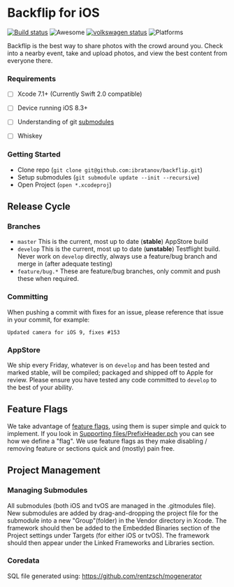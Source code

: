 # Backflip for iOS

[![Build status](https://badge.buildkite.com/ac01128a2b2b4ab64713fd7ba43d77300728a3293ad3f3c018.svg)](https://buildkite.com/yoshimi-robotics/backflip-for-ios)
![Awesome](https://cdn.rawgit.com/sindresorhus/awesome/d7305f38d29fed78fa85652e3a63e154dd8e8829/media/badge.svg)
[![volkswagen status](https://auchenberg.github.io/volkswagen/volkswargen_ci.svg?v=1)](https://github.com/auchenberg/volkswagen)
![Platforms](https://img.shields.io/badge/Platform-iOS%20%7C%20tvOS-lightgrey.svg)


Backflip is the best way to share photos with the crowd around you. Check into a nearby event, take and upload photos, and view the best content from everyone there.


### Requirements

- [ ] Xcode 7.1+ (Currently Swift 2.0 compatible)
- [ ] Device running iOS 8.3+
- [ ] Understanding of git [submodules](https://git-scm.com/book/en/v2/Git-Tools-Submodules)
- [ ] Whiskey
	

### Getting Started

- Clone repo (`git clone git@github.com:ibratanov/backflip.git`)
- Setup submodules (`git submodule update --init --recursive`)
- Open Project (`open *.xcodeproj`)


## Release Cycle

### Branches

- `master` This is the current, most up to date (**stable**) AppStore build
- `develop` This is the current, most up to date (**unstable**) Testflight build. Never work on `develop` directly, always use a feature/bug branch and merge in (after adequate testing)
- `feature/bug.*` These are feature/bug branches, only commit and push these when required. 

### Committing

When pushing a commit with fixes for an issue, please reference that issue in your commit, for example:

	Updated camera for iOS 9, fixes #153
	
### AppStore

We ship every Friday, whatever is on `develop` and has been tested and marked stable, will be compiled; packaged and shipped off to Apple for review. Please ensure you have tested any code committed to `develop` to the best of your ability.


## Feature Flags

We take advantage of [feature flags](http://code.flickr.net/2009/12/02/flipping-out/), using them is super simple and quick to implement. If you look in [Supporting files/PrefixHeader.pch](https://github.com/ibratanov/backflip/blob/master/Supporting%20Files/PrefixHeader.pch) you can see how we define a "flag". We use feature flags as they make disabling / removing feature or sections quick and (mostly) pain free.

## Project Management

### Managing Submodules

All submodules (both iOS and tvOS are managed in the .gitmodules file). New submodules are added by drag-and-dropping the project file for the submodule into a new "Group"(folder) in the Vendor directory in Xcode.
The framework should then be added to the Embedded Binaries section of the Project settings under Targets (for either iOS or tvOS). The framework should then appear under the Linked Frameworks and Libraries section.

### Coredata

SQL file generated using: https://github.com/rentzsch/mogenerator
